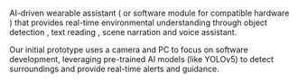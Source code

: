 AI-driven wearable assistant ( or software module for compatible hardware )  that provides real-time environmental understanding through object detection , text reading , scene narration and voice assistant.

Our initial prototype uses a camera and PC to focus on software development, leveraging pre-trained AI models (like YOLOv5) to detect surroundings and provide real-time alerts and guidance.



